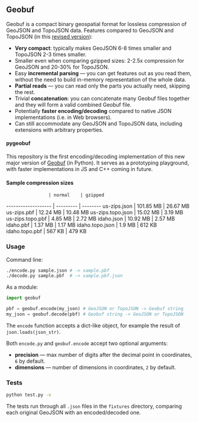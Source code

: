 ## Geobuf

Geobuf is a compact binary geospatial format for lossless compression of GeoJSON and TopoJSON data.
Features compared to GeoJSON and TopoJSON (in this [revised version](https://github.com/mapbox/geobuf/issues/27)):

- **Very compact**: typically makes GeoJSON 6-8 times smaller and TopoJSON 2-3 times smaller.
- Smaller even when comparing gzipped sizes: 2-2.5x compression for GeoJSON and 20-30% for TopoJSON.
- Easy **incremental parsing** &mdash; you can get features out as you read them,
without the need to build in-memory representation of the whole data.
- **Partial reads** &mdash; you can read only the parts you actually need, skipping the rest.
- Trivial **concatenation**: you can concatenate many Geobuf files together and they will form a valid combined Geobuf file.
- Potentially **faster encoding/decoding** compared to native JSON implementations (i.e. in Web browsers).
- Can still accommodate any GeoJSON and TopoJSON data, including extensions with arbitrary properties.

#### pygeobuf

This repository is the first encoding/decoding implementation
of this new major version of [Geobuf](https://github.com/mapbox/geobuf) (in Python).
It serves as a prototyping playground, with faster implementations in JS and C++ coming in future.

#### Sample compression sizes

                    | normal    | gzipped
------------------- | --------- | --------
us-zips.json 	    | 101.85 MB | 26.67 MB
us-zips.pbf         | 12.24 MB  | 10.48 MB
us-zips.topo.json   | 15.02 MB  | 3.19 MB
us-zips.topo.pbf    | 4.85 MB   | 2.72 MB
idaho.json          | 10.92 MB  | 2.57 MB
idaho.pbf           | 1.37 MB   | 1.17 MB
idaho.topo.json     | 1.9 MB    | 612 KB
idaho.topo.pbf      | 567 KB    | 479 KB

### Usage

Command line:

```bash
./encode.py sample.json # -> sample.pbf
./decode.py sample.pbf  # -> sample.pbf.json
```

As a module:

```python
import geobuf

pbf = geobuf.encode(my_json) # GeoJSON or TopoJSON -> Geobuf string
my_json = geobuf.decode(pbf) # Geobuf string -> GeoJSON or TopoJSON
```

The `encode` function accepts a dict-like object, for example the result of `json.loads(json_str)`.

Both `encode.py` and `geobuf.encode` accept two optional arguments:

- **precision** &mdash; max number of digits after the decimal point in coordinates, `6` by default.
- **dimensions** &mdash; number of dimensions in coordinates, `2` by default.

### Tests

```bash
python test.py -v
```

The tests run through all `.json` files in the `fixtures` directory,
comparing each original GeoJSON with an encoded/decoded one.
